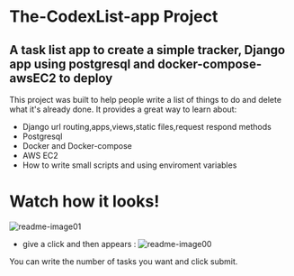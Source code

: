 # The-CodexList-app Project

## A task list app to create a simple tracker, Django app using postgresql and docker-compose-awsEC2 to deploy

This project was built to help people write a list of things to do and delete what it's already done. It provides a great way to learn
about:

* Django url routing,apps,views,static files,request respond methods
* Postgresql
* Docker and Docker-compose
* AWS EC2
* How to write small scripts and using enviroment variables

# Watch how it looks!
![readme-image01](https://github.com/ruben-duarte/codexList-app/assets/107430911/181ac0a1-25b2-41eb-9acb-00f4219c2139) 
* give a click and then appears :
![readme-image00](https://github.com/ruben-duarte/codexList-app/assets/107430911/ff924d0a-7bf9-4cc5-aa3e-adab102ff8d2)

You can write the number of tasks you want and click submit.

